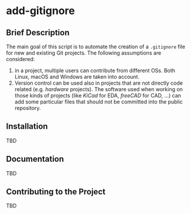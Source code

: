 # add-gitignore

## Brief Description

The main goal of this script is to automate the creation of a `.gitignore` file for new and existing Git projects. The following assumptions are considered:

1. in a project, multiple users can contribute from different OSs. Both Linux, macOS and Windows are taken into account.
2. Version control can be used also in projects that are not directly code related (e.g. _hardware_ projects). The software used when working on those kinds of projects (like _KiCad_ for EDA, _freeCAD_ for CAD, ...) can add some particular files that should not be committed into the public repository. 

## Installation

TBD

## Documentation

TBD

## Contributing to the Project

TBD